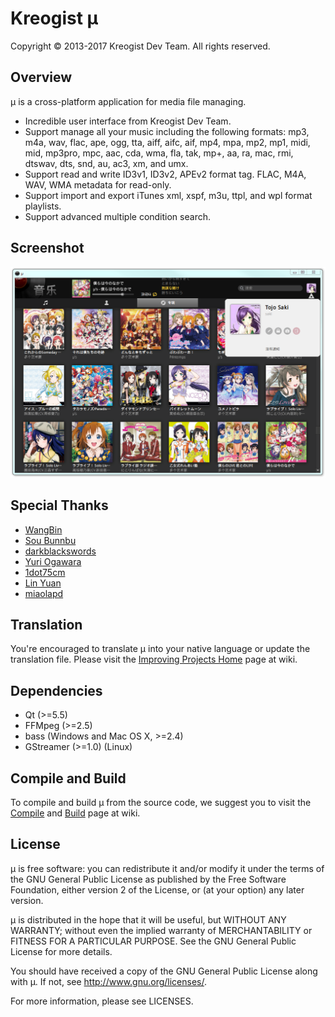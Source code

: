 # Kreogist μ

Copyright © 2013-2017 Kreogist Dev Team. All rights reserved.

## Overview

μ is a cross-platform application for media file managing. 

* Incredible user interface from Kreogist Dev Team. 
* Support manage all your music including the following formats: mp3, m4a, wav, flac, ape, ogg, tta, aiff, aifc, aif, mp4, mpa, mp2, mp1, midi, mid, mp3pro, mpc, aac, cda, wma, fla, tak, mp+, aa, ra, mac, rmi, dtswav, dts, snd, au, ac3, xm, and umx.
* Support read and write ID3v1, ID3v2, APEv2 format tag. FLAC, M4A, WAV, WMA metadata for read-only.
* Support import and export iTunes xml, xspf, m3u, ttpl, and wpl format playlists.
* Support advanced multiple condition search.

## Screenshot

![Screenshot](https://raw.githubusercontent.com/Kreogist/kreogist.github.com/master/Mu/images/screenshot.png)

## Special Thanks
* [WangBin](https://github.com/wang-bin)
* [Sou Bunnbu](https://github.com/iyzsong)
* [darkblackswords](http://darkblackswords.deviantart.com/)
* [Yuri Ogawara]()
* [1dot75cm](https://github.com/1dot75cm)
* [Lin Yuan](https://github.com/SphericalHarnomics)
* [miaolapd](https://github.com/miaolapd)

## Translation

You're encouraged to translate µ into your native language or update the translation file. Please visit the [Improving Projects Home](https://github.com/Kreogist/Mu/wiki/Improving-Projects-Home#translate-%C2%B5-to-your-own-language) page at wiki.

## Dependencies
* Qt (>=5.5)
* FFMpeg (>=2.5)
* bass (Windows and Mac OS X, >=2.4)
* GStreamer (>=1.0) (Linux)

## Compile and Build

To compile and build μ from the source code, we suggest you to visit the [Compile](https://github.com/Kreogist/Mu/wiki/Compile) and [Build](https://github.com/Kreogist/Mu/wiki/Build) page at wiki.

## License

μ is free software: you can redistribute it and/or modify it under the terms of the GNU General Public License as published by the Free Software Foundation, either version 2 of the License, or (at your option) any later version.

μ is distributed in the hope that it will be useful, but WITHOUT ANY WARRANTY; without even the implied warranty of MERCHANTABILITY or FITNESS FOR A PARTICULAR PURPOSE. See the GNU General Public License for more details.

You should have received a copy of the GNU General Public License along with μ. If not, see http://www.gnu.org/licenses/.

For more information, please see LICENSES.
